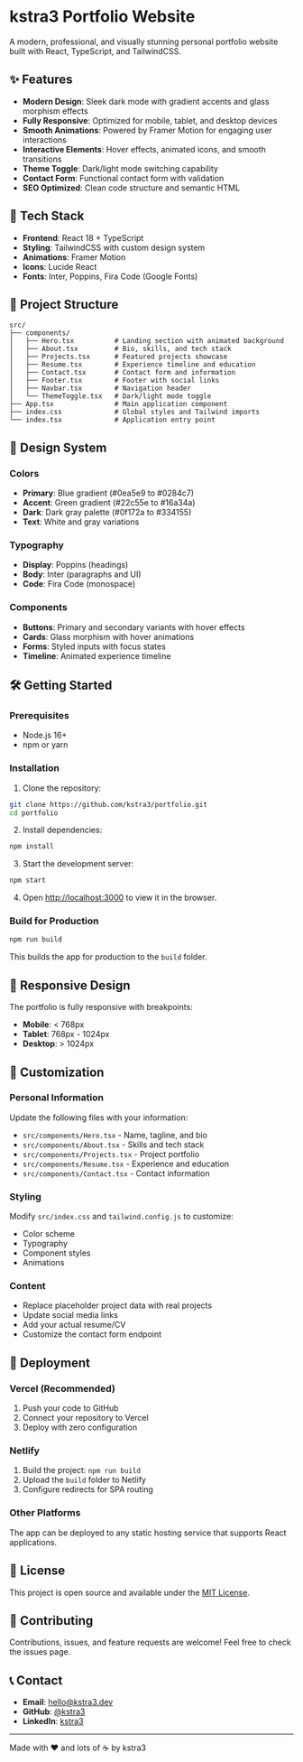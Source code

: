 # kstra3 Portfolio Website

A modern, professional, and visually stunning personal portfolio website built with React, TypeScript, and TailwindCSS.

## ✨ Features

- **Modern Design**: Sleek dark mode with gradient accents and glass morphism effects
- **Fully Responsive**: Optimized for mobile, tablet, and desktop devices
- **Smooth Animations**: Powered by Framer Motion for engaging user interactions
- **Interactive Elements**: Hover effects, animated icons, and smooth transitions
- **Theme Toggle**: Dark/light mode switching capability
- **Contact Form**: Functional contact form with validation
- **SEO Optimized**: Clean code structure and semantic HTML

## 🚀 Tech Stack

- **Frontend**: React 18 + TypeScript
- **Styling**: TailwindCSS with custom design system
- **Animations**: Framer Motion
- **Icons**: Lucide React
- **Fonts**: Inter, Poppins, Fira Code (Google Fonts)

## 📁 Project Structure

```
src/
├── components/
│   ├── Hero.tsx          # Landing section with animated background
│   ├── About.tsx         # Bio, skills, and tech stack
│   ├── Projects.tsx      # Featured projects showcase
│   ├── Resume.tsx        # Experience timeline and education
│   ├── Contact.tsx       # Contact form and information
│   ├── Footer.tsx        # Footer with social links
│   ├── Navbar.tsx        # Navigation header
│   └── ThemeToggle.tsx   # Dark/light mode toggle
├── App.tsx               # Main application component
├── index.css             # Global styles and Tailwind imports
└── index.tsx             # Application entry point
```

## 🎨 Design System

### Colors
- **Primary**: Blue gradient (#0ea5e9 to #0284c7)
- **Accent**: Green gradient (#22c55e to #16a34a)
- **Dark**: Dark gray palette (#0f172a to #334155)
- **Text**: White and gray variations

### Typography
- **Display**: Poppins (headings)
- **Body**: Inter (paragraphs and UI)
- **Code**: Fira Code (monospace)

### Components
- **Buttons**: Primary and secondary variants with hover effects
- **Cards**: Glass morphism with hover animations
- **Forms**: Styled inputs with focus states
- **Timeline**: Animated experience timeline

## 🛠️ Getting Started

### Prerequisites
- Node.js 16+ 
- npm or yarn

### Installation

1. Clone the repository:
```bash
git clone https://github.com/kstra3/portfolio.git
cd portfolio
```

2. Install dependencies:
```bash
npm install
```

3. Start the development server:
```bash
npm start
```

4. Open [http://localhost:3000](http://localhost:3000) to view it in the browser.

### Build for Production

```bash
npm run build
```

This builds the app for production to the `build` folder.

## 📱 Responsive Design

The portfolio is fully responsive with breakpoints:
- **Mobile**: < 768px
- **Tablet**: 768px - 1024px  
- **Desktop**: > 1024px

## 🎯 Customization

### Personal Information
Update the following files with your information:
- `src/components/Hero.tsx` - Name, tagline, and bio
- `src/components/About.tsx` - Skills and tech stack
- `src/components/Projects.tsx` - Project portfolio
- `src/components/Resume.tsx` - Experience and education
- `src/components/Contact.tsx` - Contact information

### Styling
Modify `src/index.css` and `tailwind.config.js` to customize:
- Color scheme
- Typography
- Component styles
- Animations

### Content
- Replace placeholder project data with real projects
- Update social media links
- Add your actual resume/CV
- Customize the contact form endpoint

## 🚀 Deployment

### Vercel (Recommended)
1. Push your code to GitHub
2. Connect your repository to Vercel
3. Deploy with zero configuration

### Netlify
1. Build the project: `npm run build`
2. Upload the `build` folder to Netlify
3. Configure redirects for SPA routing

### Other Platforms
The app can be deployed to any static hosting service that supports React applications.

## 📄 License

This project is open source and available under the [MIT License](LICENSE).

## 🤝 Contributing

Contributions, issues, and feature requests are welcome! Feel free to check the issues page.

## 📞 Contact

- **Email**: hello@kstra3.dev
- **GitHub**: [@kstra3](https://github.com/kstra3)
- **LinkedIn**: [kstra3](https://linkedin.com/in/kstra3)

---

Made with ❤️ and lots of ☕ by kstra3